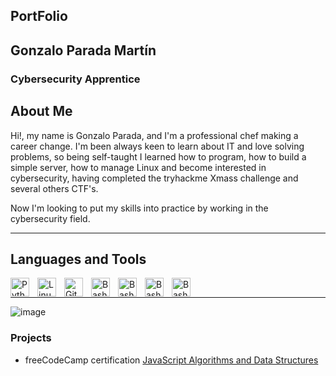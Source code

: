 ## PortFolio
## Gonzalo Parada Martín
### Cybersecurity Apprentice

## About Me
Hi!, my name is Gonzalo Parada, and I'm a professional chef making a career change. I'm been always keen to learn about IT and love solving problems, so being self-taught I learned how to program, how to build a simple server, how to manage Linux and become interested in cybersecurity, having completed the tryhackme Xmass challenge and several others CTF's.
	
Now I'm looking to put my skills into practice by working in the cybersecurity field.

---

## Languages and Tools

 <img align="left" alt="Python" width="30px" style="padding-right:10px;" src="https://cdn.jsdelivr.net/gh/devicons/devicon/icons/python/python-original.svg" /> 
 <img align="left" alt="Linux" width="30px" style="padding-right:10px;" src="https://cdn.jsdelivr.net/gh/devicons/devicon/icons/linux/linux-original.svg" />
 <img align="left" alt="GitHub" width="30px" style="padding-right:10px;" src="https://cdn.jsdelivr.net/gh/devicons/devicon/icons/github/github-original.svg" />
 <img align="left" alt="Bash" width="30px" style="padding-right:10px;" src="https://cdn.jsdelivr.net/gh/devicons/devicon/icons/bash/bash-original.svg" />
 <img align="left" alt="Bash" width="30px" style="padding-right:10px;" src="https://cdn.jsdelivr.net/gh/devicons/devicon/icons/haskell/haskell-plain.svg" />
 <img align="left" alt="Bash" width="30px" style="padding-right:10px;" src="https://cdn.jsdelivr.net/gh/devicons/devicon/icons/c/c-original.svg" />
 <img align="left" alt="Bash" width="30px" style="padding-right:10px;" src="https://cdn.jsdelivr.net/gh/devicons/devicon/icons/javascript/javascript-original.svg" />
<br />

---

![image](https://www.codewars.com/users/G-Martin21/badges/small)

### Projects

- freeCodeCamp certification [JavaScript Algorithms and Data Structures](https://www.freecodecamp.org/certification/g_martin21/javascript-algorithms-and-data-structures)
